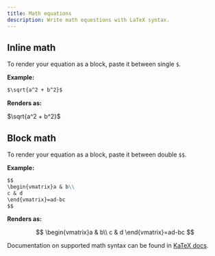 ```yaml
---
title: Math equations
description: Write math equestions with LaTeX syntax.
---
```


## Inline math

To render your equation as a block, paste it between single `$`.

**Example:**

```markdown
$\sqrt{a^2 + b^2}$
```

**Renders as:**

$\sqrt{a^2 + b^2}$

## Block math

To render your equation as a block, paste it between double `$$`.

**Example:**

```markdown
$$
\begin{vmatrix}a & b\\
c & d
\end{vmatrix}=ad-bc
$$
```

**Renders as:**

$$
\begin{vmatrix}a & b\\
c & d
\end{vmatrix}=ad-bc
$$

Documentation on supported math syntax can be found in [KaTeX docs](https://katex.org/docs/support_table.html).